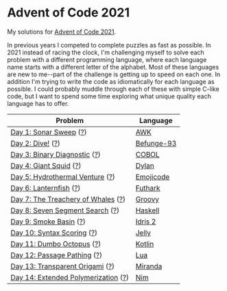 # Advent of Code 2021

My solutions for [Advent of Code 2021](http://adventofcode.com/2021).

In previous years I competed to complete puzzles as fast as possible.
In 2021 instead of racing the clock, I'm challenging myself to solve each problem with a different programming language, where each language name starts with a different letter of the alphabet.
Most of these languages are new to me--part of the challenge is getting up to speed on each one.
In addition I'm trying to write the code as idiomatically for each language as possible.
I could probably muddle through each of these with simple C-like code, but I want to spend some time exploring what unique quality each language has to offer.

| Problem | Language |
| --- | --- |
| [Day 1: Sonar Sweep](day01) ([?](https://adventofcode.com/2021/day/1)) | [AWK](https://en.wikipedia.org/wiki/AWK) |
| [Day 2: Dive!](day02) ([?](https://adventofcode.com/2021/day/2)) | [Befunge-93](https://esolangs.org/wiki/Befunge) |
| [Day 3: Binary Diagnostic](day03) ([?](https://adventofcode.com/2021/day/3)) | [COBOL](https://en.wikipedia.org/wiki/COBOL) |
| [Day 4: Giant Squid](day04) ([?](https://adventofcode.com/2021/day/4)) | [Dylan](https://en.wikipedia.org/wiki/Dylan_(programming_language)) |
| [Day 5: Hydrothermal Venture](day05) ([?](https://adventofcode.com/2021/day/5)) | [Emojicode](https://www.emojicode.org/) |
| [Day 6: Lanternfish](day06) ([?](https://adventofcode.com/2021/day/6)) | [Futhark](https://futhark-lang.org/) |
| [Day 7: The Treachery of Whales](day07) ([?](https://adventofcode.com/2021/day/7)) | [Groovy](https://groovy-lang.org/) |
| [Day 8: Seven Segment Search](day08) ([?](https://adventofcode.com/2021/day/8)) | [Haskell](https://www.haskell.org/) |
| [Day 9: Smoke Basin](day09) ([?](https://adventofcode.com/2021/day/9)) | [Idris 2](https://www.idris-lang.org/) |
| [Day 10: Syntax Scoring](day10) ([?](https://adventofcode.com/2021/day/10)) | [Jelly](https://github.com/DennisMitchell/jellylanguage) |
| [Day 11: Dumbo Octopus](day11) ([?](https://adventofcode.com/2021/day/11)) | [Kotlin](https://kotlinlang.org/) |
| [Day 12: Passage Pathing](day12) ([?](https://adventofcode.com/2021/day/12)) | [Lua](https://www.lua.org/) |
| [Day 13: Transparent Origami](day13) ([?](https://adventofcode.com/2021/day/13)) | [Miranda](http://miranda.org.uk) |
| [Day 14: Extended Polymerization](day14) ([?](https://adventofcode.com/2021/day/14)) | [Nim](https://nim-lang.org/) |
